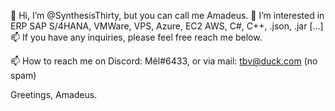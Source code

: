 👋 Hi, I’m @SynthesisThirty, but you can call me Amadeus.
👀 I’m interested in ERP SAP S/4HANA, VMWare, VPS, Azure, EC2 AWS, C#, C++, .json, .jar [...]
📫 If you have any inquiries, please feel free reach me below.

📫 How to reach me on Discord: Mêl#6433, or via mail: tbv@duck.com (no spam)

Greetings, Amadeus.
